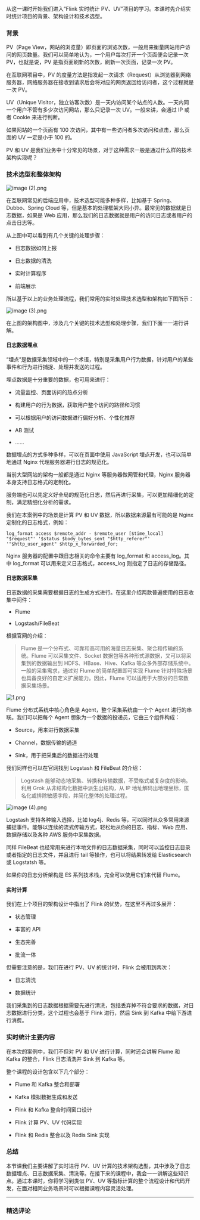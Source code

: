 <p data-nodeid="5036" class="">从这一课时开始我们进入“Flink 实时统计 PV、UV”项目的学习。本课时先介绍实时统计项目的背景、架构设计和技术选型。</p>


<h3 data-nodeid="4462">背景</h3>
<p data-nodeid="4463">PV（Page View，网站的浏览量）即页面的浏览次数，一般用来衡量网站用户访问的网页数量。我们可以简单地认为，一个用户每次打开一个页面便会记录一次 PV，也就是说，PV 是指页面刷新的次数，刷新一次页面，记录一次 PV。</p>
<p data-nodeid="4464">在互联网项目中，PV 的度量方法是指发起一次请求（Request）从浏览器到网络服务器，网络服务器在接收到请求后会将对应的网页返回给访问者，这个过程就是一次 PV。</p>
<p data-nodeid="4465">UV（Unique Visitor，独立访客次数）是一天内访问某个站点的人数。一天内同一个用户不管有多少次访问网站，那么只记录一次 UV。一般来讲，会通过 IP 或者 Cookie 来进行判断。</p>
<p data-nodeid="4466">如果网站的一个页面有 100 次访问，其中有一些访问者多次访问和点击，那么页面的 UV 一定是小于 100 的。</p>
<p data-nodeid="4467">PV 和 UV 是我们业务中十分常见的场景，对于这种需求一般是通过什么样的技术架构实现呢？</p>
<h3 data-nodeid="5790">技术选型和整体架构</h3>
<p data-nodeid="5791" class=""><img src="https://s0.lgstatic.com/i/image/M00/37/30/Ciqc1F8ZMvyAdIM8AADirKWqIag578.png" alt="image (2).png" data-nodeid="5799"></p>


<p data-nodeid="4470">在互联网常见的后端应用中，技术选型可能多种多样，比如基于 Spring、Dubbo、Spring Cloud 等，但是基本的处理框架大同小异。最常见的数据就是日志数据，如果是 Web 应用，那么我们的日志数据就是用户的访问日志或者用户的点击日志等。</p>
<p data-nodeid="4471">从上图中可以看到有几个关键的处理步骤：</p>
<ul data-nodeid="4472">
<li data-nodeid="4473">
<p data-nodeid="4474">日志数据如何上报</p>
</li>
<li data-nodeid="4475">
<p data-nodeid="4476">日志数据的清洗</p>
</li>
<li data-nodeid="4477">
<p data-nodeid="4478">实时计算程序</p>
</li>
<li data-nodeid="4479">
<p data-nodeid="4480">前端展示</p>
</li>
</ul>
<p data-nodeid="6568">所以基于以上的业务处理流程，我们常用的实时处理技术选型和架构如下图所示：</p>
<p data-nodeid="6569" class=""><img src="https://s0.lgstatic.com/i/image/M00/37/30/Ciqc1F8ZMxSAJ_HtAAFaSnabmZI663.png" alt="image (3).png" data-nodeid="6577"></p>


<p data-nodeid="4483">在上图的架构图中，涉及几个关键的技术选型和处理步骤，我们下面一一进行讲解。</p>
<h4 data-nodeid="4484">日志数据埋点</h4>
<p data-nodeid="4485">“埋点”是数据采集领域中的一个术语，特别是采集用户行为数据，针对用户的某些事件和行为进行捕捉、处理并发送的过程。</p>
<p data-nodeid="4486">埋点数据是十分重要的数据，也可用来进行：</p>
<ul data-nodeid="4487">
<li data-nodeid="4488">
<p data-nodeid="4489">流量监控、页面访问的热点分析</p>
</li>
<li data-nodeid="4490">
<p data-nodeid="4491">构建用户的行为数据，获取用户整个访问的路径和习惯</p>
</li>
<li data-nodeid="4492">
<p data-nodeid="4493">可以根据用户的访问数据进行偏好分析、个性化推荐</p>
</li>
<li data-nodeid="4494">
<p data-nodeid="4495">AB 测试</p>
</li>
<li data-nodeid="4496">
<p data-nodeid="4497">……</p>
</li>
</ul>
<p data-nodeid="4498">数据埋点的方式多种多样，可以在页面中使用 JavaScript 埋点开发，也可以简单地通过 Nginx 代理服务器进行日志的规范化。</p>
<p data-nodeid="4499">当前大型网站的架构一般都是通过 Nginx 等服务器做网管和代理，Nginx 服务器本身支持日志格式的定制化。</p>
<p data-nodeid="4500">服务端也可以先定义好全局的规范化日志，然后再进行采集，可以更加精细化的定制，满足精细化分析的需求。</p>
<p data-nodeid="4501">我们在本案例中的场景是计算 PV 和 UV 数据，所以数据来源最有可能的是 Nginx 定制化的日志格式，例如：</p>
<pre class="lang-javascript" data-nodeid="4502"><code data-language="javascript">log_format access $remote_addr - $remote_user [$time_local] <span class="hljs-string">"$request"</span><span class="hljs-string">' '</span>$status $body_bytes_sent <span class="hljs-string">"$http_referer"</span><span class="hljs-string">' '</span><span class="hljs-string">"$http_user_agent"</span> $http_x_forwarded_for;
</code></pre>
<p data-nodeid="4503">Nginx 服务器的配置中跟日志相关的命令主要有 log_format 和 access_log。其中 log_format 可以用来定义日志格式，access_log 则指定了日志的存储路径。</p>
<h4 data-nodeid="4504">日志数据采集</h4>
<p data-nodeid="4505">日志数据的采集需要根据日志的生成方式进行。在这里介绍两款普遍使用的日志收集中间件：</p>
<ul data-nodeid="4506">
<li data-nodeid="4507">
<p data-nodeid="4508">Flume</p>
</li>
<li data-nodeid="4509">
<p data-nodeid="4510">Logstash/FileBeat</p>
</li>
</ul>
<p data-nodeid="4511">根据官网的介绍：</p>
<blockquote data-nodeid="8173">
<p data-nodeid="8174">Flume 是一个分布式、可靠和高可用的海量日志采集、聚合和传输的系统。Flume 可以采集文件、Socket 数据包等各种形式源数据，又可以将采集到的数据输出到 HDFS、HBase、Hive、Kafka 等众多外部存储系统中。一般的采集需求，通过对 Flume 的简单配置即可实现 Flume 针对特殊场景也具备良好的自定义扩展能力。因此，Flume 可以适用于大部分的日常数据采集场景。</p>
</blockquote>
<p data-nodeid="8175" class=""><img src="https://s0.lgstatic.com/i/image/M00/37/3B/CgqCHl8ZMzaAblKvAAD3vrFEBOg613.png" alt="1.png" data-nodeid="8179"></p>


<p data-nodeid="4515">Flume 分布式系统中核心角色是 Agent，整个采集系统由一个个 Agent 进行的串联。我们可以把每个 Agent 想象为一个数据的投递员，它由三个组件构成：</p>
<ul data-nodeid="4516">
<li data-nodeid="4517">
<p data-nodeid="4518">Source，用来进行数据采集</p>
</li>
<li data-nodeid="4519">
<p data-nodeid="4520">Channel，数据传输的通道</p>
</li>
<li data-nodeid="4521">
<p data-nodeid="4522">Sink，用于把采集后的数据进行处理</p>
</li>
</ul>
<p data-nodeid="4523">我们同样也可以在官网找到 Logstash 和 FileBeat 的介绍：</p>
<blockquote data-nodeid="7362">
<p data-nodeid="7363">Logstash 能够动态地采集、转换和传输数据，不受格式或复杂度的影响。利用 Grok 从非结构化数据中派生出结构，从 IP 地址解码出地理坐标，匿名化或排除敏感字段，并简化整体的处理过程。</p>
</blockquote>
<p data-nodeid="7364" class=""><img src="https://s0.lgstatic.com/i/image/M00/37/3B/CgqCHl8ZMymAOQIcAABATnBXEsQ013.png" alt="image (4).png" data-nodeid="7372"></p>


<p data-nodeid="4527">Logstash 支持各种输入选择，比如 log4j、Redis 等，可以同时从众多常用来源捕捉事件。能够以连续的流式传输方式，轻松地从你的日志、指标、Web 应用、数据存储以及各种 AWS 服务中采集数据。</p>
<p data-nodeid="4528">同样 FileBeat 也经常用来进行本地文件的日志数据采集，同时可以监控日志目录或者指定的日志文件，并且进行 tail 等操作，也可以将结果转发给 Elasticsearch 或 Logstatsh 等。</p>
<p data-nodeid="4529">如果你的日志分析架构是 ES 系列技术栈，完全可以使用它们来代替 Flume。</p>
<h4 data-nodeid="4530">实时计算</h4>
<p data-nodeid="4531">我们在上个项目的架构设计中指出了 Flink 的优势，在这里不再过多展开：</p>
<ul data-nodeid="4532">
<li data-nodeid="4533">
<p data-nodeid="4534">状态管理</p>
</li>
<li data-nodeid="4535">
<p data-nodeid="4536">丰富的 API</p>
</li>
<li data-nodeid="4537">
<p data-nodeid="4538">生态完善</p>
</li>
<li data-nodeid="4539">
<p data-nodeid="4540">批流一体</p>
</li>
</ul>
<p data-nodeid="4541">但需要注意的是，我们在进行 PV、UV 的统计时，Flink 会被用到两次：</p>
<ul data-nodeid="4542">
<li data-nodeid="4543">
<p data-nodeid="4544">日志清洗</p>
</li>
<li data-nodeid="4545">
<p data-nodeid="4546">数据统计</p>
</li>
</ul>
<p data-nodeid="4547">我们采集到的日志数据根据需要先进行清洗，包括丢弃掉不符合要求的数据，对日志数据进行分类，这个过程也会基于 Flink 进行，然后 Sink 到 Kafka 中给下游进行消费。</p>
<h3 data-nodeid="4548">实时统计主要内容</h3>
<p data-nodeid="4549">在本次的案例中，我们不但对 PV 和 UV 进行计算，同时还会讲解 Flume 和 Kafka 的整合，Flink 日志清洗并 Sink 到 Kafka 等。</p>
<p data-nodeid="4550">整个课程的设计包含以下几个部分：</p>
<ul data-nodeid="4551">
<li data-nodeid="4552">
<p data-nodeid="4553">Flume 和 Kafka 整合和部署</p>
</li>
<li data-nodeid="4554">
<p data-nodeid="4555">Kafka 模拟数据生成和发送</p>
</li>
<li data-nodeid="4556">
<p data-nodeid="4557">Flink 和 Kafka 整合时间窗口设计</p>
</li>
<li data-nodeid="4558">
<p data-nodeid="4559">Flink 计算 PV、UV 代码实现</p>
</li>
<li data-nodeid="4560">
<p data-nodeid="4561">Flink 和 Redis 整合以及 Redis Sink 实现</p>
</li>
</ul>
<h3 data-nodeid="4562">总结</h3>
<p data-nodeid="8982">本节课我们主要讲解了实时进行 PV、UV 计算的技术架构选型，其中涉及了日志数据埋点、日志数据采集、清洗等。在接下来的课程中，我会一一讲解这些知识点。通过本课时，你将学习到类似 PV、UV 等指标计算的整个流程设计和代码开发，在面对相同业务场景时可以根据课程内容灵活处理。</p>

---

### 精选评论


